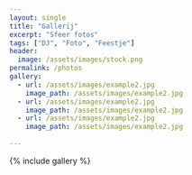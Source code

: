```yaml
---
layout: single
title: "Gallerij"
excerpt: "Sfeer fotos"
tags: ["DJ", "Foto", "Feestje"]
header:
  image: /assets/images/stock.png
permalink: /photos
gallery:
  - url: /assets/images/example2.jpg
    image_path: /assets/images/example2.jpg
  - url: /assets/images/example2.jpg
    image_path: /assets/images/example2.jpg
  - url: /assets/images/example2.jpg
    image_path: /assets/images/example2.jpg
    
---
```




{% include gallery %}